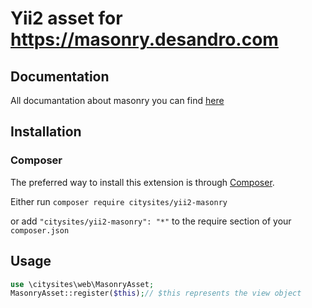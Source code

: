 # Yii2 asset for https://masonry.desandro.com

## Documentation

All documantation about masonry you can find [here](https://masonry.desandro.com)

## Installation

### Composer

The preferred way to install this extension is through [Composer](http://getcomposer.org/).

Either run ```composer require citysites/yii2-masonry```

or add ```"citysites/yii2-masonry": "*"``` to the require section of your ```composer.json```

## Usage

```php
use \citysites\web\MasonryAsset;
MasonryAsset::register($this);// $this represents the view object
```
